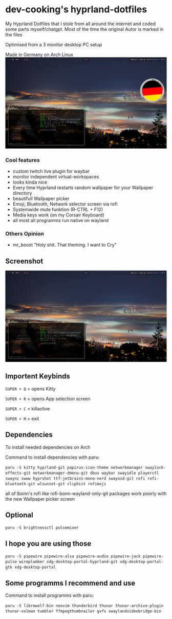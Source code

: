 # dev-cooking's hyprland-dotfiles
My Hyprland Dotfiles that I stole from all around the internet and coded some parts myself/chatgpt. Most of the time the original Autor is marked in the files

Optimised from a 3 monitor desktop PC setup 

Made in Germany on Arch Linux
![preview-with-made-on-arch-icon](pix/preview-with-icon.png)
### Cool features
+ custom twitch live plugin for waybar
+ monitor independent virtual-workspaces
+ looks kinda nice
+ Every time Hyprland restarts random wallpaper for your Wallpaper directory
+ beautifull Wallpaper picker
+ Emoji, Bluetooth, Network selector screen via rofi
+ Systemwide mute funktion (R-CTRL + F12)
+ Media keys work (on my Corsair Keyboard)
+ all most all programms run native on wayland

### Others Opinion
+ mr_boost "Holy shit. That theming. I want to Cry"

## Screenshot
![Preview](preview.png)

## Importent Keybinds
```SUPER + Q``` = opens Kitty

```SUPER + R``` = opens App selection screen

```SUPER + C``` = killactive

```SUPER + M``` = exit


## Dependencies
To install needed dependencies on Arch

Command to install dependencies with paru:

```paru -S kitty hyprland-git papirus-icon-theme networkmanager swaylock-effects-git networkmanager-dmenu-git dbus waybar swayidle playerctl swaync swww hyprshot ttf-jetbrains-mono-nerd swayosd-git rofi rofi-bluetooth-git wlsunset-git cliphist rofimoji```

all of lbonn's rofi like rofi-bonn-wayland-only-git packages work poorly with the new Wallpaper picker screen

## Optional 
```paru -S brightnessctl pulsemixer```

## I hope you are using those
```paru -S pipewire pipewire-alsa pipewire-audio pipewire-jack pipewire-pulse wireplumber xdg-desktop-portal-hyprland-git xdg-desktop-portal-gtk xdg-desktop-portal```

## Some programms I recommend and use

Command to install programms with paru:

```paru -S librewolf-bin neovim thunderbird thunar thunar-archive-plugin thunar-volman tumbler ffmpegthumbnailer gvfs xwaylandvideobridge-bin```
